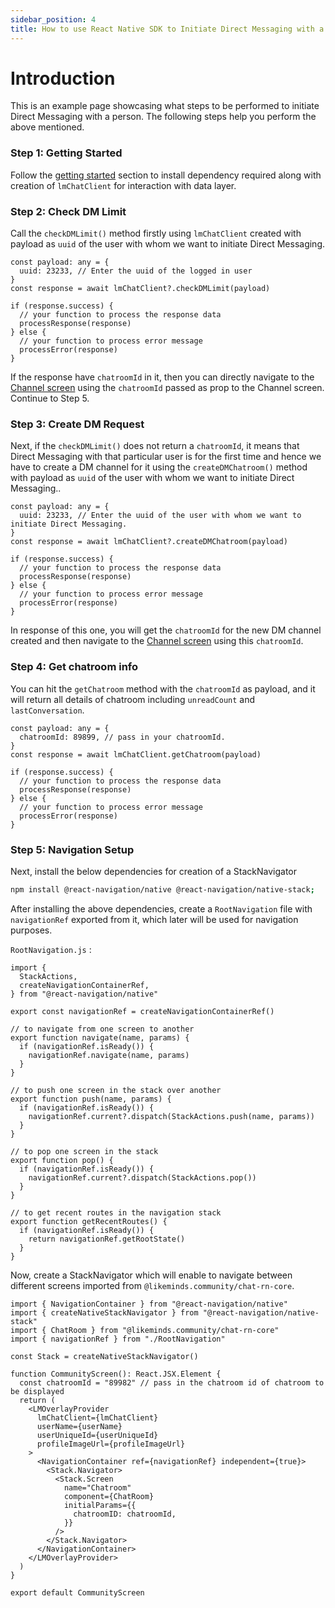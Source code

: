 ```yaml
---
sidebar_position: 4
title: How to use React Native SDK to Initiate Direct Messaging with a user
---
```


# Introduction

This is an example page showcasing what steps to be performed to initiate Direct Messaging with a person. The following steps help you perform the above mentioned.

### Step 1: Getting Started

Follow the [getting started](../../getting-started.md) section to install dependency required along with creation of `lmChatClient` for interaction with data layer.

### Step 2: Check DM Limit

Call the `checkDMLimit()` method firstly using `lmChatClient` created with payload as `uuid` of the user with whom we want to initiate Direct Messaging.

```tsx
const payload: any = {
  uuid: 23233, // Enter the uuid of the logged in user
}
const response = await lmChatClient?.checkDMLimit(payload)

if (response.success) {
  // your function to process the response data
  processResponse(response)
} else {
  // your function to process error message
  processError(response)
}
```

If the response have `chatroomId` in it, then you can directly navigate to the [Channel screen](../Screens/channel.md) using the `chatroomId` passed as prop to the Channel screen. Continue to Step 5.

### Step 3: Create DM Request

Next, if the `checkDMLimit()` does not return a `chatroomId`, it means that Direct Messaging with that particular user is for the first time and hence we have to create a DM channel for it using the `createDMChatroom()` method with payload as `uuid` of the user with whom we want to initiate Direct Messaging..

```tsx
const payload: any = {
  uuid: 23233, // Enter the uuid of the user with whom we want to initiate Direct Messaging.
}
const response = await lmChatClient?.createDMChatroom(payload)

if (response.success) {
  // your function to process the response data
  processResponse(response)
} else {
  // your function to process error message
  processError(response)
}
```

In response of this one, you will get the `chatroomId` for the new DM channel created and then navigate to the [Channel screen](../Screens/channel.md) using this `chatroomId`.

### Step 4: Get chatroom info

You can hit the `getChatroom` method with the `chatroomId` as payload, and it will return all details of chatroom including `unreadCount` and `lastConversation`.

```tsx
const payload: any = {
  chatroomId: 89899, // pass in your chatroomId.
}
const response = await lmChatClient.getChatroom(payload)

if (response.success) {
  // your function to process the response data
  processResponse(response)
} else {
  // your function to process error message
  processError(response)
}
```

### Step 5: Navigation Setup

Next, install the below dependencies for creation of a StackNavigator

```bash
npm install @react-navigation/native @react-navigation/native-stack;
```

After installing the above dependencies, create a `RootNavigation` file with `navigationRef` exported from it, which later will be used for navigation purposes.

`RootNavigation.js` :

```tsx
import {
  StackActions,
  createNavigationContainerRef,
} from "@react-navigation/native"

export const navigationRef = createNavigationContainerRef()

// to navigate from one screen to another
export function navigate(name, params) {
  if (navigationRef.isReady()) {
    navigationRef.navigate(name, params)
  }
}

// to push one screen in the stack over another
export function push(name, params) {
  if (navigationRef.isReady()) {
    navigationRef.current?.dispatch(StackActions.push(name, params))
  }
}

// to pop one screen in the stack
export function pop() {
  if (navigationRef.isReady()) {
    navigationRef.current?.dispatch(StackActions.pop())
  }
}

// to get recent routes in the navigation stack
export function getRecentRoutes() {
  if (navigationRef.isReady()) {
    return navigationRef.getRootState()
  }
}
```

Now, create a StackNavigator which will enable to navigate between different screens imported from `@likeminds.community/chat-rn-core`.

```tsx
import { NavigationContainer } from "@react-navigation/native"
import { createNativeStackNavigator } from "@react-navigation/native-stack"
import { ChatRoom } from "@likeminds.community/chat-rn-core"
import { navigationRef } from "./RootNavigation"

const Stack = createNativeStackNavigator()

function CommunityScreen(): React.JSX.Element {
  const chatroomId = "89982" // pass in the chatroom id of chatroom to be displayed
  return (
    <LMOverlayProvider
      lmChatClient={lmChatClient}
      userName={userName}
      userUniqueId={userUniqueId}
      profileImageUrl={profileImageUrl}
    >
      <NavigationContainer ref={navigationRef} independent={true}>
        <Stack.Navigator>
          <Stack.Screen
            name="Chatroom"
            component={ChatRoom}
            initialParams={{
              chatroomID: chatroomId,
            }}
          />
        </Stack.Navigator>
      </NavigationContainer>
    </LMOverlayProvider>
  )
}

export default CommunityScreen
```

